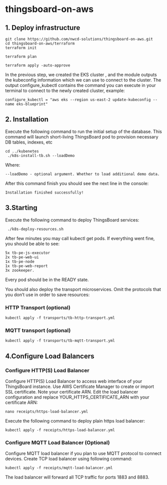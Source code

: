 # thingsboard-on-aws

## 1. Deploy infrastructure
```
git clone https://github.com/nwcd-solutions/thingsboard-on-aws.git
cd thingsboard-on-aws/terraform
terraform init
```
```
terraform plan
```
```
terraform apply -auto-approve
```
In the previous step, we created the EKS cluster , and the module outputs the kubeconfig information which we can use to connect to the cluster.
The output configure_kubectl contains the command you can execute in your terminal to connect to the newly created cluster, example:
```
configure_kubectl = "aws eks --region us-east-2 update-kubeconfig --name eks-blueprint"
```

## 2. Installation
Execute the following command to run the initial setup of the database. This command will launch short-living ThingsBoard pod to provision necessary DB tables, indexes, etc

```
cd ../kubenetes
 ./k8s-install-tb.sh --loadDemo
```
Where:

    --loadDemo - optional argument. Whether to load additional demo data.

After this command finish you should see the next line in the console:
```
Installation finished successfully!
```
## 3.Starting

Execute the following command to deploy ThingsBoard services:
```
 ./k8s-deploy-resources.sh
```
After few minutes you may call kubectl get pods. If everything went fine, you should be able to see:

    5x tb-pe-js-executor
    2x tb-pe-web-ui
    1x tb-pe-node
    1x tb-pe-web-report
    3x zookeeper.
Every pod should be in the READY state.

You should also deploy the transport microservices. Omit the protocols that you don’t use in order to save resources:
### HTTP Transport (optional)
```
kubectl apply -f transports/tb-http-transport.yml
```
### MQTT transport (optional)
```
kubectl apply -f transports/tb-mqtt-transport.yml
```
## 4.Configure Load Balancers
### Configure HTTP(S) Load Balancer
Configure HTTP(S) Load Balancer to access web interface of your ThingsBoard instance. 
Use AWS Certificate Manager to create or import SSL certificate. Note your certificate ARN.
Edit the load balancer configuration and replace YOUR_HTTPS_CERTIFICATE_ARN with your certificate ARN:
```
nano receipts/https-load-balancer.yml
```
Execute the following command to deploy plain https load balancer:
```
kubectl apply -f receipts/https-load-balancer.yml
```
### Configure MQTT Load Balancer (Optional)
Configure MQTT load balancer if you plan to use MQTT protocol to connect devices.
Create TCP load balancer using following command:
```
kubectl apply -f receipts/mqtt-load-balancer.yml
```
The load balancer will forward all TCP traffic for ports 1883 and 8883.
